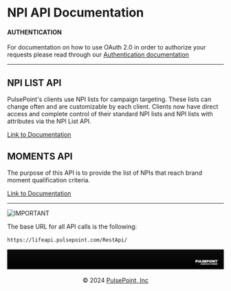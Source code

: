 # NPI API Documentation

#### AUTHENTICATION

For documentation on how to use OAuth 2.0 in order to authorize your requests please read through our [Authentication documentation](AUTH.md)

---

## NPI LIST API

PulsePoint's clients use NPI lists for campaign targeting. These lists can change often and are customizable by each client. Clients now have direct access and complete control of their standard NPI lists and NPI lists with attributes via the NPI List API.

[Link to Documentation](npi/README.md)

## MOMENTS API

The purpose of this API is to provide the list of NPIs that reach brand moment qualification criteria.

[Link to Documentation](moments/README.md)

---

![IMPORTANT](https://img.shields.io/badge/PLEASE_NOTE-661DE1?style=for-the-badge)

The base URL for all API calls is the following:

```txt
https://lifeapi.pulsepoint.com/RestApi/
```

<p align="center"><img src="https://raw.githubusercontent.com/pulsepointinc/npiapi_docs/main/misc/banner.png" /></p>
<p align="center">&copy; 2024  <a href="https://www.pulsepoint.com/" target="_blank">PulsePoint, Inc</a>
